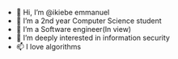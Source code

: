 - 👋 Hi, I’m @ikiebe emmanuel
- 👀 I’m a 2nd year Computer Science student
- 🌱 I’m a Software engineer(In view)
- 💞️ I’m deeply interested in information security
- 📫 I love algorithms

<!---
ikiebe/ikiebe is a ✨ special ✨ repository because its `README.md` (this file) appears on your GitHub profile.
You can click the Preview link to take a look at your changes.
--->
